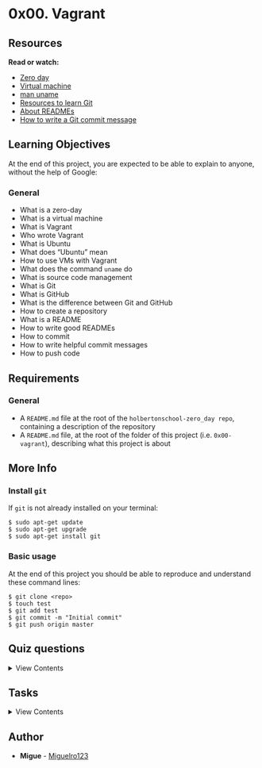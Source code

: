 # 0x00. Vagrant

## Resources

**Read or watch:**

- [Zero day](https://en.wikipedia.org/wiki/Zero-day_(computing))
- [Virtual machine](https://en.wikipedia.org/wiki/Virtual_machine)
- [man uname](https://linux.die.net/man/1/uname)
- [Resources to learn Git](https://try.github.io/)
- [About READMEs](https://help.github.com/en/github/creating-cloning-and-archiving-repositories/about-readmes)
- [How to write a Git commit message](https://chris.beams.io/posts/git-commit/#seven-rules)

## Learning Objectives

At the end of this project, you are expected to be able to explain to anyone, without the help of Google:

### General

- What is a zero-day
- What is a virtual machine
- What is Vagrant
- Who wrote Vagrant
- What is Ubuntu
- What does “Ubuntu” mean
- How to use VMs with Vagrant
- What does the command `uname` do
- What is source code management
- What is Git
- What is GitHub
- What is the difference between Git and GitHub
- How to create a repository
- What is a README
- How to write good READMEs
- How to commit
- How to write helpful commit messages
- How to push code

## Requirements

### General

- A `README.md` file at the root of the `holbertonschool-zero_day repo`, containing a description of the repository
- A `README.md` file, at the root of the folder of this project (i.e. `0x00-vagrant`), describing what this project is about

## More Info

### Install `git`

If `git` is not already installed on your terminal:

```
$ sudo apt-get update
$ sudo apt-get upgrade
$ sudo apt-get install git
```

### Basic usage

At the end of this project you should be able to reproduce and understand these command lines:
```
$ git clone <repo>
$ touch test
$ git add test
$ git commit -m "Initial commit"
$ git push origin master
```

## Quiz questions

<details>
<summary>View Contents</summary>
  
### Question #0
What is a virtual machine?

- [ ] A set of servers for software development
- [ ] A system for developing virtual reality
- [x] An emulation of a computer system

### Question #1
Ubuntu is a ____ distribution.

- [ ] Windows
- [x] Linux
- [ ] MacOS

### Question #2
What is the difference between Git and GitHub?

- [x] Git is a version control tool; GitHub is an online service built around the Git tool
- [ ] GitHub is a version control tool; Git is an online service built around the GitHub tool
- [ ] There is no difference, they have the same functionality

### Question #3
Which of the following is a helpful commit message?

- [ ] “Fix code”
- [ ] “Can someone review this commit?”
- [x] “Fix incorrect parsing of user input”

### Question #4
You wrote your first script but it does not execute properly. In order to solve this problem, what’s the first thing you should do?

- [ ] Ask a peer
- [ ] Ask a TA
- [x] Read the documentation

</details>

## Tasks

<details>
<summary>View Contents</summary>
  
### [0. Create and setup your Git and Github account](./README.md)

Git is installed on the iMacs provided by Holberton, but if you’re using another computer, you might have to [install it](https://git-scm.com/book/en/v2/Getting-Started-Installing-Git) yourself.

- Configure your basic info (name, email) on your local machine – they will be part of your commits. [Tips](https://git-scm.com/book/en/v2/Getting-Started-First-Time-Git-Setup)

On [Github.com](https://github.com/):

- Using the graphic interface on the website, create your first repository
  - Name: `holbertonschool-zero_day`
  - Description: `I'm now a Holberton Student, this is my first repository as a full-stack engineer`
  - Public repo
  - `No README`, `.gitignore`, or license

On your computer, open a terminal and do the following:

- Navigate to your home directory. [Tips](https://linuxconfig.org/single-linux-command-to-return-to-home-directory)
- Create a directory `holbertonschool-zero_day`. [Tips](https://help.ubuntu.com/community/Beginners/BashScripting)
- Navigate to this new directory. [Tips](https://askubuntu.com/questions/232442/how-do-i-navigate-between-directories-in-terminal)
- Initialize git and add the remote origin
- Create a file `README.md` with Emacs (or other command line editors) and write a small [Markdown](https://wordpress.com/support/markdown-quick-reference/) text to present this project. **This file is mandatory in all Holberton School projects**
- Add this new file to git, commit the change with this message “My first commit” and push to the remote server / origin (Note: You will probably need to set your login/password to push to the remote server)

Good job!

You pushed your first file in your **first repository of the first task of your first Holberton School project**.

**Repo:**

* GitHub repository: `holbertonschool-zero_day`
* File: `README.md`

### 1. [Hello Ubuntu](./0-hello_ubuntu)

Inside the `holbertonschool-zero_day` repo, create a new directory called `0x00-vagrant`. Add a `README.md` file to this directory.

`ssh` into your Ubuntu VM. What does the command `uname` print when you run it without any option?

Type your answer into a file in the `0x00-vagrant` directory and push it to GitHub. Name your file accordingly as shown below.

**Repo:**

* GitHub repository: `holbertonschool-zero_day`
* Directory: `0x00-vagrant`
* File: `0-hello_ubuntu`

</details>

## Author

- **Migue** - [Miguelro123](https://github.com/Miguelro123)
